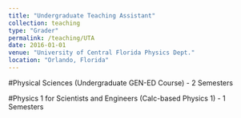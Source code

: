 ```yaml
---
title: "Undergraduate Teaching Assistant"
collection: teaching
type: "Grader"
permalink: /teaching/UTA
date: 2016-01-01
venue: "University of Central Florida Physics Dept."
location: "Orlando, Florida"
---
```


#Physical Sciences (Undergraduate GEN-ED Course) - 2 Semesters

#Physics 1 for Scientists and Engineers (Calc-based Physics 1) - 1 Semesters
